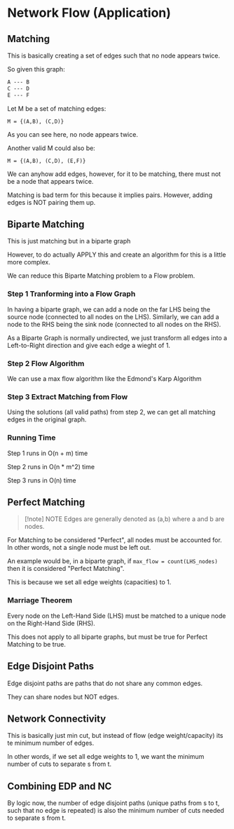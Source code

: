 # Network Flow (Application)

## Matching

This is basically creating a set of edges such that no node appears twice.

So given this graph:
```txt
A --- B
C --- D
E --- F
```

Let M be a set of matching edges:

`M = {(A,B), (C,D)}`

As you can see here, no node appears twice.

Another valid M could also be:

`M = {(A,B), (C,D), (E,F)}`

We can anyhow add edges, however, for it to be matching, there must not be
a node that appears twice.

Matching is bad term for this because it implies pairs. However, adding
edges is NOT pairing them up. 

## Biparte Matching

This is just matching but in a biparte graph

However, to do actually APPLY this and create an algorithm for this is 
a little more complex.

We can reduce this Biparte Matching problem to a Flow problem.

### Step 1 Tranforming into a Flow Graph

In having a biparte graph, we can add a node on the far LHS being the
source node (connected to all nodes on the LHS). Similarly, we can add a
node to the RHS being the sink node (connected to all nodes on the RHS).

As a Biparte Graph is normally undirected, we just transform all edges into
a Left-to-Right direction and give each edge a wieght of 1. 

### Step 2 Flow Algorithm

We can use a max flow algorithm like the Edmond's Karp Algorithm

### Step 3 Extract Matching from Flow

Using the solutions (all valid paths) from step 2, we can get all matching
edges in the original graph.

### Running Time

Step 1 runs in O(n + m) time

Step 2 runs in O(n * m^2) time

Step 3 runs in O(n) time

## Perfect Matching

> [!note] NOTE
> Edges are generally denoted as (a,b) where a and b are nodes.

For Matching to be considered "Perfect", all nodes must be accounted for.
In other words, not a single node must be left out.

An example would be, in a biparte graph, if `max_flow = count(LHS_nodes)` then
it is considered "Perfect Matching".

This is because we set all edge weights (capacities) to 1.

### Marriage Theorem

Every node on the Left-Hand Side (LHS) must be matched to a unique node on 
the Right-Hand Side (RHS).

This does not apply to all biparte graphs, but must be true for Perfect 
Matching to be true.

## Edge Disjoint Paths

Edge disjoint paths are paths that do not share any common edges.

They can share nodes but NOT edges.

## Network Connectivity

This is basically just min cut, but instead of flow (edge weight/capacity)
its te minimum number of edges. 

In other words, if we set all edge weights to 1, we want the minimum number
of cuts to separate s from t.

## Combining EDP and NC

By logic now, the number of edge disjoint paths (unique paths from s to t,
such that no edge is repeated) is also the minimum number of cuts needed
to separate s from t.




